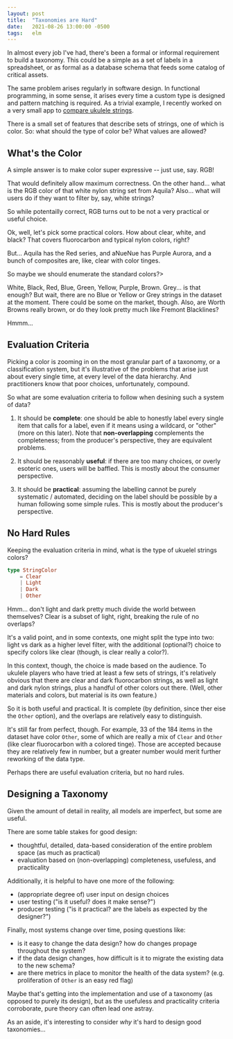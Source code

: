 ```yaml
---
layout: post
title:  "Taxonomies are Hard"
date:   2021-08-26 13:00:00 -0500
tags:   elm
---
```


In almost every job I've had, there's been a formal or informal requirement to build a taxonomy. This could be a simple as a set of labels in a spreadsheet, or as formal as a database schema that feeds some catalog of critical assets. 

The same problem arises regularly in software design. In functional programming, in some sense, it arises every time a custom type is designed and pattern matching is required. As a trivial example, I recently worked on a very small app to [compare ukulele strings](https://tarokuriyama.com/ukestrings/).

There is a small set of features that describe sets of strings, one of which is color. So: what should the type of color be? What values are allowed?

## What's the Color

A simple answer is to make color super expressive -- just use, say. RGB!

That would definitely allow maximum correctness. On the other hand... what is the RGB color of that white nylon string set from Aquila? Also... what will users do if they want to filter by, say, white strings?

So while potentailly correct, RGB turns out to be not a very practical or useful choice.

Ok, well, let's pick some practical colors. How about clear, white, and black? That covers fluorocarbon and typical nylon colors, right?

But... Aquila has the Red series, and aNueNue has Purple Aurora, and a bunch of composites are, like, clear with color tinges.

So maybe we should enumerate the standard colors?>

White, Black, Red, Blue, Green, Yellow, Purple, Brown. Grey... is that enough? But wait, there are no Blue or Yellow or Grey strings in the dataset at the moment. There could be some on the market, though. Also, are Worth Browns really brown, or do they look pretty much like Fremont Blacklines?

Hmmm...


## Evaluation Criteria

Picking a color is zooming in on the most granular part of a taxonomy, or a classification system, but it's illustrative of the problems that arise just about every single time, at every level of the data hierarchy. And practitioners know that poor choices, unfortunately, compound.

So what are some evaluation criteria to follow when desining such a system of data?

1. It should be **complete**: one should be able to honestly label every single item that calls for a label, even if it means using a wildcard, or "other" (more on this later). Note that **non-overlapping** complements the completeness; from the producer's perspective, they are equivalent problems.

2. It should be reasonably **useful**: if there are too many choices, or overly esoteric ones, users will be baffled. This is mostly about the consumer perspective.

3. It should be **practical**: assuming the labelling cannot be purely systematic / automated, deciding on the label should be possible by a human following some simple rules. This is mostly about the producer's perspective.


## No Hard Rules

Keeping the evaluation criteria in mind, what is the type of ukuelel strings colors?

```elm
type StringColor
    = Clear
    | Light
    | Dark
    | Other
```

Hmm... don't light and dark pretty much divide the world between themselves? Clear is a subset of light, right, breaking the rule of no overlaps?

It's a valid point, and in some contexts, one might split the type into two: light vs dark as a higher level filter, with the additional (optional?) choice to specify colors like clear (though, is clear really a color?).

In this context, though, the choice is made based on the audience. To ukulele players who have tried at least a few sets of strings, it's relatively obvious that there are clear and dark fluorocarbon strings, as well as light and dark nylon strings, plus a handful of other colors out there. (Well, other materials and colors, but material is its own feature.)

So it is both useful and practical. It is complete (by definition, since ther eise the `Other` option), and the overlaps are relatively easy to distinguish.

It's still far from perfect, though. For example, 33 of the 184 items in the dataset have color `Other`, some of which are really a mix of `Clear` and `Other` (like clear fluorocarbon with a colored tinge). Those are accepted because they are relatively few in number, but a greater number would merit further reworking of the data type.

Perhaps there are useful evaluation criteria, but no hard rules.


## Designing a Taxonomy

Given the amount of detail in reality, all models are imperfect, but some are useful.

There are some table stakes for good design:

- thoughtful, detailed, data-based consideration of the entire problem space (as much as practical)
- evaluation based on (non-overlapping) completeness, usefuless, and practicality

Additionally, it is helpful to have one more of the following:

- (appropriate degree of) user input on design choices
- user testing ("is it useful? does it make sense?")
- producer testing ("is it practical? are the labels as expected by the designer?")

Finally, most systems change over time, posing questions like:

- is it easy to change the data design? how do changes propage throughout the system?
- if the data design changes, how difficult is it to migrate the existing data to the new schema?
- are there metrics in place to monitor the health of the data system? (e.g. proliferation of `Other` is an easy red flag)

Maybe that's getting into the implementation and use of a taxonomy (as opposed to purely its design), but as the usefuless and practicality criteria corroborate, pure theory can often lead one astray.

As an aside, it's interesting to consider *why* it's hard to design good taxonomies...

